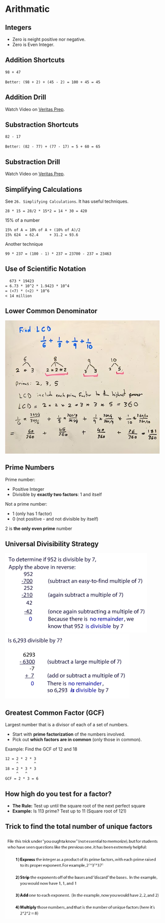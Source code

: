 # Arithmatic

## Integers

- Zero is neight positive nor negative.
- Zero is Even Integer.

## Addition Shortcuts

```
98 + 47

Better: (98 + 2) + (45 - 2) = 100 + 45 = 45
```

## Addition Drill

Watch Video on [Veritas Prep](https://www.veritasprep.com/account/gmat/skillbuilder_selector.php).

## Substraction Shortcuts

```
82 - 17

Better: (82 - 77) + (77 - 17) = 5 + 60 = 65
```

## Substraction Drill 

Watch Video on [Veritas Prep](https://www.veritasprep.com/account/gmat/skillbuilder_selector.php).

## Simplifying Calculations 

See `26. Simplifying Calculations`. It has useful techniques. 

```
28 * 15 = 28/2 * 15*2 = 14 * 30 = 420
```

15% of a number 

```
15% of A = 10% of A + (10% of A)/2 
15% 624  = 62.4     + 31.2 = 93.6
```

Another technique 

```
99 * 237 = (100 - 1) * 237 = 23700 - 237 = 23463
```

## Use of Scientific Notation

```
  673 * 19423
= 6.73 * 10^2 * 1.9423 * 10^4
= (<7) * (<2) * 10^6 
< 14 million
```

## Lower Common Denominator

![](/quantitative-reasoning/zz_lcd.jpg)

## Prime Numbers

Prime number:

- Positive Integer
- Divisible by **exactly two factors**: 1 and itself

Not a prime number: 

- 1 (only has 1 factor)
- 0 (not positive - and not divisible by itself)

2 is **the only even prime** number

## Universal Divisibility Strategy 

![](zz_universal-divisibility-strategy.png)
![](zz_universal-divisibility-strategy-2.png)

## Greatest Common Factor (GCF)

Largest number that is a divisor of each of a set of numbers. 

- Start with **prime factorization** of the numbers involved.
- Pick out **which factors are in common** (only those in common).
  
Example: Find the GCF of 12 and 18

```
12 = 2 * 2 * 3
     ^       ^
18 = 2 * 3 * 3
     ^   ^
GCF = 2 * 3 = 6
```

## How high do you test for a factor? 

- **The Rule:** Test up until the square root of the next perfect square
- **Example:** Is 113 prime? Test up to 11 (Square root of 121)

## Trick to find the total number of unique factors

![](zz_trick-number-of-factors.png)